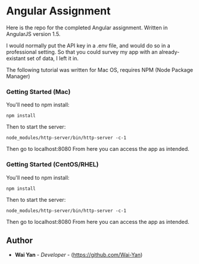 # Angular Assignment

Here is the repo for the completed Angular assignment. Written in AngularJS version 1.5.

I would normally put the API key in a .env file, and would do so in a professional setting. So that you could survey my app with an already-existant set of data, I left it in.

The following tutorial was written for Mac OS, requires NPM (Node Package Manager)

### Getting Started (Mac)

You'll need to npm install:

```
npm install
```

Then to start the server:

```
node_modules/http-server/bin/http-server -c-1
```

Then go to localhost:8080
From here you can access the app as intended.

### Getting Started (CentOS/RHEL)

You'll need to npm install:

```
npm install
```

Then to start the server:

```
node_modules/http-server/bin/http-server -c-1
```

Then go to localhost:8080
From here you can access the app as intended.

## Author

* **Wai Yan** - *Developer* - (https://github.com/Wai-Yan)
